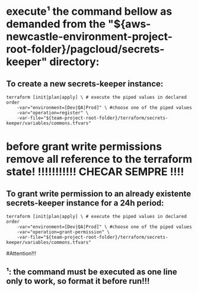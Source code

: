 # execute¹ the command bellow as demanded from the "${aws-newcastle-environment-project-root-folder}/pagcloud/secrets-keeper" directory:

## To create a new secrets-keeper instance:
```
terraform [init|plan|apply] \ # execute the piped values in declared order
    -var="environment=[Dev|QA|Prod]" \ #choose one of the piped values
    -var="operation=register" \
    -var-file="${team-project-root-folder}/terraform/secrets-keeper/variables/commons.tfvars" 
```

# before grant write permissions remove all reference to the terraform state! !!!!!!!!!!! CHECAR SEMPRE !!!!

## To grant write permission to an already existente secrets-keeper instance for a 24h period:
```
terraform [init|plan|apply] \ # execute the piped values in declared order
    -var="environment=[Dev|QA|Prod]" \ #choose one of the piped values
    -var="operation=grant-permission" \
    -var-file="${team-project-root-folder}/terraform/secrets-keeper/variables/commons.tfvars" 
```

#Attention!!!
## ¹: the command must be executed as one line only to work, so format it before run!!!
